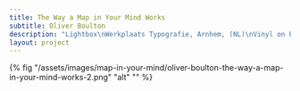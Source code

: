 ```yaml
---
title: The Way a Map in Your Mind Works
subtitle: Oliver Boulton
description: "Lightbox\nWerkplaats Typografie, Arnhem, (NL)\nVinyl on Plexiglass, 85 × 100cm, 2018"
layout: project
---
```

{% fig "/assets/images/map-in-your-mind/oliver-boulton-the-way-a-map-in-your-mind-works-2.png" "alt" "" %}